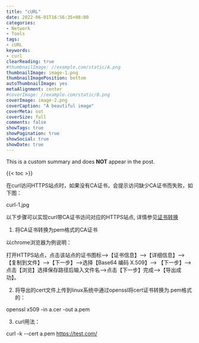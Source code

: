 ```yaml
---
title: "cURL"
date: 2022-06-01T16:56:35+08:00
categories:
- Network
- Tools
tags:
- cURL
keywords:
- curl
clearReading: true
#thumbnailImage: //example.com/static/A.png
thumbnailImage: image-1.png
thumbnailImagePosition: bottom
autoThumbnailImage: yes
metaAlignment: center
#coverImage: //example.com/static/B.png
coverImage: image-2.png
coverCaption: "A beautiful image"
coverMeta: out
coverSize: full
comments: false
showTags: true
showPagination: true
showSocial: true
showDate: true
---
```


This is a custom summary and does **NOT** appear in the post.
<!--more-->

{{< toc >}}

在curl访问HTTPS站点时，如果没有CA证书，会提示访问缺少CA证书而失败，如下图：

curl-1.jpg



以下步骤可以实现curl带CA证书访问对应的HTTPS站点, 详情参见[证书转换]()

1. 将CA证书转换为pem格式的CA证书

以chrome浏览器为例说明：

打开HTTPS站点，点击该站点的证书图标-->【证书信息】-->【详细信息】-->【复制到文件】-->【下一步】-->选择【Base64 编码 X.509】--> 【下一步】-->点击【浏览】选择保存路径后输入文件名-->点击【下一步】完成-->【导出成功】。

2. 将导出的cert文件上传到linux系统中通过openssl将cert证书转换为.pem格式的：

openssl  x509  -in  a.cer  -out  a.pem

3. curl用法：

curl  -k  --cert  a.pem https://test.com/

